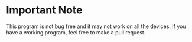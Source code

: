 # Important Note

This program is not bug free and it may not work on all the devices. If you have a working program, feel free to make a pull request.
